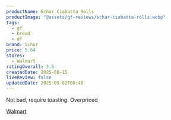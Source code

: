 ```yaml
---
productName: Schar Ciabatta Rolls
productImage: "@assets/gf-reviews/schar-ciabatta-rolls.webp"
tags:
  - gf
  - bread
  - df
brand: Schar
price: 5.64
stores:
  - Walmart
ratingOverall: 3.5
createdDate: 2025-08-15
liveReview: false
updatedDate: 2025-09-02T00:40
---
```

Not bad, require toasting. Overpriced


[Walmart](https://www.walmart.com/ip/Schar-Gluten-Free-Ciabatta-Rolls-Artisan-Bread-Rolls-Multipack-7-oz-4-Count/38393298)